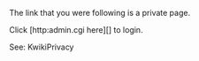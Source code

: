 The link that you were following is a private page.

Click [http:admin.cgi here][] to login.

See: KwikiPrivacy
